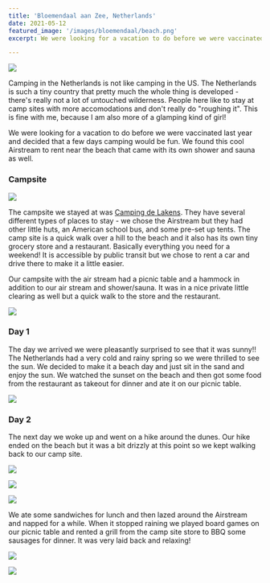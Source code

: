 ```yaml
---
title: 'Bloemendaal aan Zee, Netherlands'
date: 2021-05-12
featured_image: '/images/bloemendaal/beach.png'
excerpt: We were looking for a vacation to do before we were vaccinated last year and decided that a few days camping would be fun. We found this cool Airstream to rent near the beach that came with its own shower and sauna as well. 

---
```


![](/images/bloemendaal/beach2.png)

Camping in the Netherlands is not like camping in the US. The Netherlands is such a tiny country that pretty much the whole thing is developed - there's really not a lot of untouched wilderness. People here like to stay at camp sites with more accomodations and don't really do "roughing it". This is fine with me, because I am also more of a glamping kind of girl! 

We were looking for a vacation to do before we were vaccinated last year and decided that a few days camping would be fun. We found this cool Airstream to rent near the beach that came with its own shower and sauna as well. 

### Campsite

![](/images/bloemendaal/campsite.png)

The campsite we stayed at was [Camping de Lakens](https://www.campingdelakens.nl/). They have several different types of places to stay - we chose the Airstream but they had other little huts, an American school bus, and some pre-set up tents. The camp site is a quick walk over a hill to the beach and it also has its own tiny grocery store and a restaurant. Basically everything you need for a weekend! It is accessible by public transit but we chose to rent a car and drive there to make it a little easier. 

Our campsite with the air stream had a picnic table and a hammock in addition to our air stream and shower/sauna. It was in a nice private little clearing as well but a quick walk to the store and the restaurant. 

![](/images/bloemendaal/me.png)


### Day 1

The day we arrived we were pleasantly surprised to see that it was sunny!! The Netherlands had a very cold and rainy spring so we were thrilled to see the sun. We decided to make it a beach day and just sit in the sand and enjoy the sun. We watched the sunset on the beach and then got some food from the restaurant as takeout for dinner and ate it on our picnic table. 

![](/images/bloemendaal/beach3.png)

### Day 2

The next day we woke up and went on a hike around the dunes. Our hike ended on the beach but it was a bit drizzly at this point so we kept walking back to our camp site. 

![](/images/bloemendaal/hike.png)

![](/images/bloemendaal/hike2.png)

![](/images/bloemendaal/hike3.png)

We ate some sandwiches for lunch and then lazed around the Airstream and napped for a while. When it stopped raining we played board games on our picnic table and rented a grill from the camp site store to BBQ some sausages for dinner. It was very laid back and relaxing! 


![](/images/bloemendaal/boardgames.png)

![](/images/bloemendaal/hammock.png)


